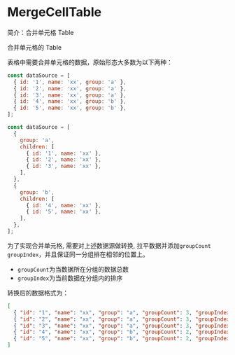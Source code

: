 # MergeCellTable

简介：合并单元格 Table

合并单元格的 Table

表格中需要合并单元格的数据，原始形态大多数为以下两种：

```javascript
const dataSource = [
  { id: '1', name: 'xx', group: 'a' },
  { id: '2', name: 'xx', group: 'a' },
  { id: '3', name: 'xx', group: 'a' },
  { id: '4', name: 'xx', group: 'b' },
  { id: '5', name: 'xx', group: 'b' },
];
```

```javascript
const dataSource = [
  {
    group: 'a',
    children: [
      { id: '1', name: 'xx' },
      { id: '2', name: 'xx' },
      { id: '3', name: 'xx' },
    ],
  },
  {
    group: 'b',
    children: [
      { id: '4', name: 'xx' },
      { id: '5', name: 'xx' },
    ],
  },
];
```

为了实现合并单元格, 需要对上述数据源做转换, 拉平数据并添加`groupCount` `groupIndex`，并且保证同一分组排在相邻的位置上。

- `groupCount`为当数据所在分组的数据总数
- `groupIndex`为当前数据在分组内的排序

转换后的数据格式为：

```json
[
  { "id": "1", "name": "xx", "group": "a", "groupCount": 3, "groupIndex": 0 },
  { "id": "2", "name": "xx", "group": "a", "groupCount": 3, "groupIndex": 1 },
  { "id": "3", "name": "xx", "group": "a", "groupCount": 3, "groupIndex": 2 },
  { "id": "4", "name": "xx", "group": "b", "groupCount": 2, "groupIndex": 0 },
  { "id": "5", "name": "xx", "group": "b", "groupCount": 2, "groupIndex": 1 }
]
```
